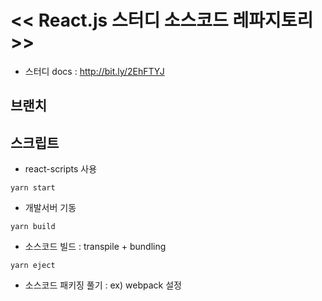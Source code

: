 # << React.js 스터디 소스코드 레파지토리>>
- 스터디 docs : http://bit.ly/2EhFTYJ

## 브랜치

## 스크립트
- react-scripts 사용

`yarn start`
- 개발서버 기동

`yarn build`
- 소스코드 빌드 : transpile + bundling

`yarn eject`
- 소스코드 패키징 풀기 : ex) webpack 설정 
